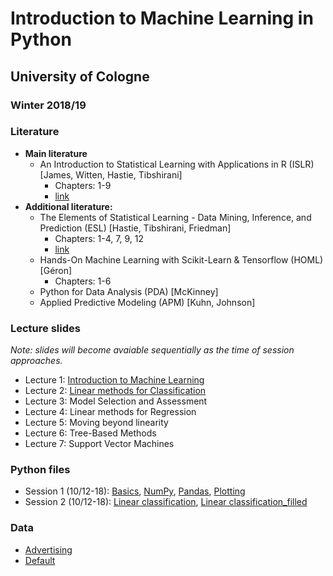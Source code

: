 # Introduction to Machine Learning in Python 
## University of Cologne
### Winter 2018/19


### Literature
- **Main literature**
  - An Introduction to Statistical Learning with Applications in R (ISLR) [James, Witten, Hastie, Tibshirani]
    - Chapters: 1-9
    - [link](https://www-bcf.usc.edu/~gareth/ISL/)
- **Additional literature:**
  - The Elements of Statistical Learning - Data Mining, Inference, and Prediction (ESL) [Hastie, Tibshirani, Friedman]
    - Chapters: 1-4, 7, 9, 12
    - [link](https://web.stanford.edu/~hastie/ElemStatLearn/)
  - Hands-On Machine Learning with Scikit-Learn & Tensorflow (HOML) [Géron]
    - Chapters: 1-6
  - Python for Data Analysis (PDA) [McKinney]
  - Applied Predictive Modeling (APM) [Kuhn, Johnson]
  
### Lecture slides
_Note: slides will become avaiable sequentially as the time of session approaches._
- Lecture 1: [Introduction to Machine Learning](https://raw.githubusercontent.com/jeshan49/eemp2/master/L1.pdf)
- Lecture 2: [Linear methods for Classification](https://raw.githubusercontent.com/jeshan49/eemp2/master/L2.pdf)
- Lecture 3: Model Selection and Assessment
- Lecture 4: Linear methods for Regression
- Lecture 5: Moving beyond linearity
- Lecture 6: Tree-Based Methods
- Lecture 7: Support Vector Machines

### Python files
- Session 1 (10/12-18): [Basics](https://raw.githubusercontent.com/jeshan49/eemp2/master/py_basics.py), [NumPy](https://raw.githubusercontent.com/jeshan49/eemp2/master/py_numpy.py), [Pandas](https://raw.githubusercontent.com/jeshan49/eemp2/master/py_pandas.py), [Plotting](https://raw.githubusercontent.com/jeshan49/eemp2/master/py_plot.py)
- Session 2 (10/12-18): [Linear classification](https://raw.githubusercontent.com/jeshan49/eemp2/master/py_lab2.py), [Linear classification_filled](https://raw.githubusercontent.com/jeshan49/eemp2/master/py_default.py)

### Data
- [Advertising](https://raw.githubusercontent.com/jeshan49/eemp2/master/Advertising2.csv)
- [Default](https://raw.githubusercontent.com/jeshan49/eemp2/master/Default.csv)


